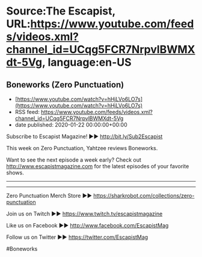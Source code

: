 # Source:The Escapist, URL:https://www.youtube.com/feeds/videos.xml?channel_id=UCqg5FCR7NrpvlBWMXdt-5Vg, language:en-US

## Boneworks (Zero Punctuation)
 - [https://www.youtube.com/watch?v=hHjLVo6LO7s](https://www.youtube.com/watch?v=hHjLVo6LO7s)
 - RSS feed: https://www.youtube.com/feeds/videos.xml?channel_id=UCqg5FCR7NrpvlBWMXdt-5Vg
 - date published: 2020-01-22 00:00:00+00:00

Subscribe to Escapist Magazine! ►► http://bit.ly/Sub2Escapist

This week on Zero Punctuation, Yahtzee reviews Boneworks. 

Want to see the next episode a week early? Check out http://www.escapistmagazine.com for the latest episodes of your favorite shows.

---



---


Zero Punctuation Merch Store ►► https://sharkrobot.com/collections/zero-punctuation 

Join us on Twitch ►► https://www.twitch.tv/escapistmagazine 

Like us on Facebook ►► http://www.facebook.com/EscapistMag

Follow us on Twitter ►► https://twitter.com/EscapistMag

#Boneworks

